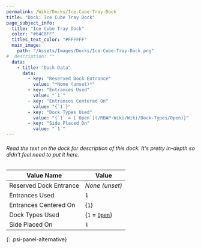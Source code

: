 ```yaml
---
permalink: /Wiki/Docks/Ice-Cube-Tray-Dock
title: "Dock: Ice Cube Tray Dock"
page_subject_info:
  title: "Ice Cube Tray Dock"
  color: "#64C8FF"
  titles_text_color: "#FFFFFF"
  main_image:
    path: "/Assets/Images/Docks/Ice-Cube-Tray-Dock.png"
#  description: ""
  data:
    - title: "Dock Data"
      data:
        - key: "Reserved Dock Entrance"
          value: "*None (unset)*"
        - key: "Entrances Used"
          value: "`1`"
        - key: "Entrances Centered On"
          value: "{`1`}"
        - key: "Dock Types Used"
          value: "{`1` = [`Open`](/RBAP-Wiki/Wiki/Dock-Types/Open)}"
        - key: "Side Placed On"
          value: "`1`"
---
```


###### Read the text on the dock for description of this dock. It's pretty in-depth so didn't feel need to put it here.

| Value Name             | Value |
|-|-|
| Reserved Dock Entrance | *None (unset)* |
| Entrances Used         | `1` |
| Entrances Centered On  | {`1`} |
| Dock Types Used        | {`1` = [`Open`](/RBAP-Wiki/Wiki/Dock-Types/Open)} |
| Side Placed On         | `1` |
{: .psi-panel-alternative}

<img class="dock-image" src="/RBAP-Wiki/Assets/Images/Docks/Ice-Cube-Tray-Dock.png" alt="">